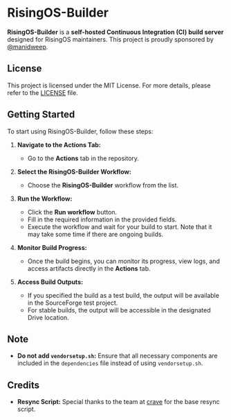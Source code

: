 # RisingOS-Builder

**RisingOS-Builder** is a **self-hosted Continuous Integration (CI) build server** designed for RisingOS maintainers. This project is proudly sponsored by [@manidweep](https://github.com/manidweep).

## License

This project is licensed under the MIT License. For more details, please refer to the [LICENSE](LICENSE) file.

## Getting Started

To start using RisingOS-Builder, follow these steps:

1. **Navigate to the Actions Tab:**
   - Go to the **Actions** tab in the repository.

2. **Select the RisingOS-Builder Workflow:**
   - Choose the **RisingOS-Builder** workflow from the list.

3. **Run the Workflow:**
   - Click the **Run workflow** button.
   - Fill in the required information in the provided fields.
   - Execute the workflow and wait for your build to start. Note that it may take some time if there are ongoing builds.

4. **Monitor Build Progress:**
   - Once the build begins, you can monitor its progress, view logs, and access artifacts directly in the **Actions** tab.

5. **Access Build Outputs:**
   - If you specified the build as a test build, the output will be available in the SourceForge test project.
   - For stable builds, the output will be accessible in the designated Drive location.

## Note

- **Do not add `vendorsetup.sh`:** Ensure that all necessary components are included in the `dependencies` file instead of using `vendorsetup.sh`.

## Credits

- **Resync Script:** Special thanks to the team at [crave](https://github.com/accupara/docker-images/blob/master/aosp/common/resync.sh) for the base resync script.